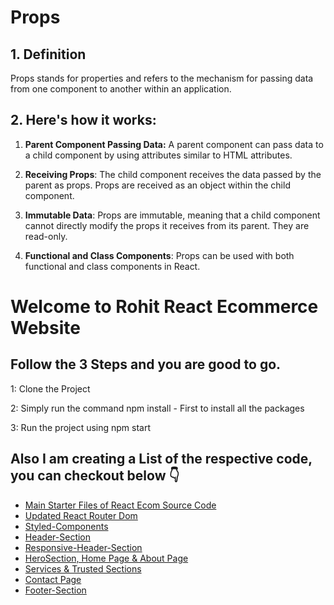 # Props
## 1. Definition
Props stands for properties and refers to the mechanism for passing data from one component to another within an application.

## 2. Here's how it works:
1. <b>Parent Component Passing Data:</b> A parent component can pass data to a child component by using attributes similar to HTML attributes.

2. <b>Receiving Props</b>: The child component receives the data passed by the parent as props. Props are received as an object within the child component.

3. <b>Immutable Data</b>: Props are immutable, meaning that a child component cannot directly modify the props it receives from its parent. They are read-only.

4. <b>Functional and Class Components</b>: Props can be used with both functional and class components in React.

# Welcome to Rohit React Ecommerce Website

## Follow the 3 Steps and you are good to go.

1: Clone the Project

2: Simply run the command npm install - First to install all the packages

3: Run the project using npm start

## Also I am creating a List of the respective code, you can checkout below 👇
<ul>
  <li><a href="https://github.com/rohitverma0234/React-Ecommerce/tree/main">Main Starter Files of React Ecom Source Code</a></li>
  <li><a href="https://github.com/rohitverma0234/React-Ecommerce/tree/React-Router-dom">Updated React Router Dom</a></li>
  <li><a href="https://github.com/rohitverma0234/React-Ecommerce/tree/02_Styled-Components">Styled-Components</a></li>
  <li><a href="https://github.com/rohitverma0234/React-Ecommerce/tree/03_Header-Section">Header-Section</a></li>
  <li><a href="https://github.com/rohitverma0234/React-Ecommerce/tree/04_Header-Responsiveness">Responsive-Header-Section</a></li>
  <li><a href="https://github.com/rohitverma0234/React-Ecommerce/tree/Home-%26-About-Page-with-Hero-Section">HeroSection, Home Page & About Page</a></li>
  <li><a href="https://github.com/rohitverma0234/React-Ecommerce/tree/06_Services-%26-Trusted-Section">Services & Trusted Sections</a></li>
  <li><a href="https://github.com/rohitverma0234/React-Ecommerce/tree/07_Contact-Page">Contact Page</a></li>
  <li><a href="https://github.com/rohitverma0234/React-Ecommerce/tree/08_Footer-Section">Footer-Section</a></li>
</ul>